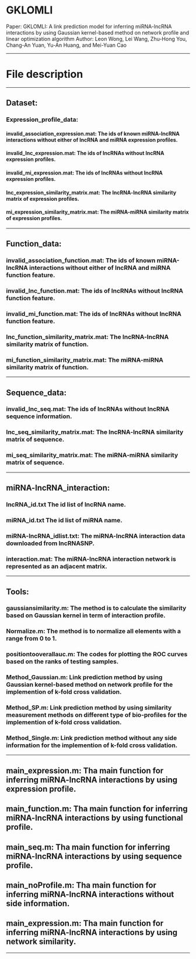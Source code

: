 # GKLOMLI

Paper: GKLOMLI: A link prediction model for inferring miRNA-lncRNA interactions by using Gaussian kernel-based method on network profile and linear optimization algorithm
Author: Leon Wong, Lei Wang, Zhu-Hong You, Chang-An Yuan, Yu-An Huang, and Mei-Yuan Cao

****
# File description
****

## Dataset:
### Expression_profile_data: 
#### invalid_association_expression.mat: The ids of known miRNA-lncRNA interactions without either of lncRNA and miRNA expression profiles.
#### invalid_lnc_expression.mat: The ids of lncRNAs without lncRNA expression profiles.
#### invalid_mi_expression.mat: The ids of lncRNAs without lncRNA expression profiles.
#### lnc_expression_similarity_matrix.mat: The lncRNA-lncRNA similarity matrix of expression profiles.
#### mi_expression_similarity_matrix.mat: The miRNA-miRNA similarity matrix of expression profiles.
****
## Function_data:
### invalid_association_function.mat: The ids of known miRNA-lncRNA interactions without either of lncRNA and miRNA function feature.
### invalid_lnc_function.mat: The ids of lncRNAs without lncRNA function feature.
### invalid_mi_function.mat: The ids of lncRNAs without lncRNA function feature.
### lnc_function_similarity_matrix.mat: The lncRNA-lncRNA similarity matrix of function.
### mi_function_similarity_matrix.mat: The miRNA-miRNA similarity matrix of function.
****
## Sequence_data:
### invalid_lnc_seq.mat: The ids of lncRNAs without lncRNA sequence information.
### lnc_seq_similarity_matrix.mat: The lncRNA-lncRNA similarity matrix of sequence.
### mi_seq_similarity_matrix.mat: The miRNA-miRNA similarity matrix of sequence.
****
## miRNA-lncRNA_interaction:
### lncRNA_id.txt The id list of lncRNA name.
### miRNA_id.txt The id list of miRNA name.
### miRNA-lncRNA_idlist.txt: The miRNA-lncRNA interaction data downloaded from lncRNASNP.
### interaction.mat: The miRNA-lncRNA interaction network is represented as an adjacent matrix.
****
## Tools:
### gaussiansimilarity.m: The method is to calculate the similarity based on Gaussian kernel in term of interaction profile.
### Normalize.m: The method is to normalize all elements with a range from 0 to 1.  
### positiontooverallauc.m: The codes for plotting the ROC curves based on the ranks of testing samples.
### Method_Gaussian.m:  Link prediction method by using Gaussian kernel-based method on network profile for the implemention of k-fold cross validation.
### Method_SP.m: Link prediction method by using similarity measurement methods on different type of bio-profiles for the implemention of k-fold cross validation.
### Method_Single.m: Link prediction method without any side information for the implemention of k-fold cross validation.
****
## main_expression.m: Tha main function for inferring miRNA-lncRNA interactions by using expression profile.
## main_function.m: Tha main function for inferring miRNA-lncRNA interactions by using functional profile.
## main_seq.m: Tha main function for inferring miRNA-lncRNA interactions by using sequence profile.
## main_noProfile.m: Tha main function for inferring miRNA-lncRNA interactions without side information.
## main_expression.m: Tha main function for inferring miRNA-lncRNA interactions by using network similarity.
****
